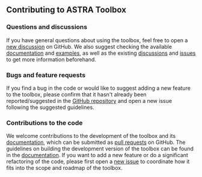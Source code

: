 ## Contributing to ASTRA Toolbox

### Questions and discussions
If you have general questions about using the toolbox, feel free to open a [new discussion](https://github.com/astra-toolbox/astra-toolbox/discussions) on GitHub. We also suggest checking the available [documentation](https://astra-toolbox.com/docs/index.html) and [examples](https://github.com/astra-toolbox/astra-toolbox/tree/master/samples), as well as the existing [discussions](https://github.com/astra-toolbox/astra-toolbox/discussions) and [issues](https://github.com/astra-toolbox/astra-toolbox/issues) to get more information beforehand.

### Bugs and feature requests
If you find a bug in the code or would like to suggest adding a new feature to the toolbox, please confirm that it hasn't already been reported/suggested in the [GitHub repository](https://github.com/astra-toolbox/astra-toolbox/issues) and open  a new issue following the suggested guidelines.

### Contributions to the code
We welcome contributions to the development of the toolbox and its [documentation](https://github.com/astra-toolbox/astra-toolbox.github.io), which can be submitted as [pull requests](https://github.com/astra-toolbox/astra-toolbox/pulls) on GitHub. The guidelines on building the development version of the toolbox can be found in the [documentation](https://astra-toolbox.com/docs/install.html). If you want to add a new feature or do a significant refactoring of the code, please first open a [new issue](https://github.com/astra-toolbox/astra-toolbox/issues) to coordinate how it fits into the scope and roadmap of the toolbox. 
